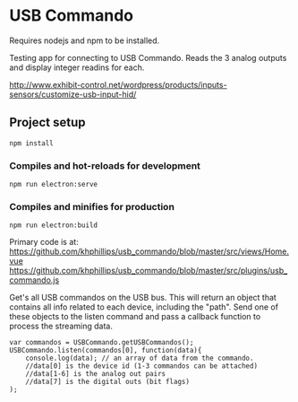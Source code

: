 # USB Commando
Requires nodejs and npm to be installed. 

Testing app for connecting to USB Commando. Reads the 3 analog outputs and display integer readins for each. 

http://www.exhibit-control.net/wordpress/products/inputs-sensors/customize-usb-input-hid/

## Project setup
```
npm install
```

### Compiles and hot-reloads for development
```
npm run electron:serve
```

### Compiles and minifies for production
```
npm run electron:build
```

Primary code is at:
https://github.com/khphillips/usb_commando/blob/master/src/views/Home.vue
https://github.com/khphillips/usb_commando/blob/master/src/plugins/usb_commando.js

Get's all USB commandos on the USB bus. This will return an object that contains all info related to each device, including the "path". Send one of these objects to the listen command and pass a callback function to process the streaming data. 
```
var commandos = USBCommando.getUSBCommandos();
USBCommando.listen(commandos[0], function(data){
    console.log(data); // an array of data from the commando. 
    //data[0] is the device id (1-3 commandos can be attached)
    //data[1-6] is the analog out pairs
    //data[7] is the digital outs (bit flags)
);
```
